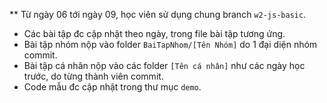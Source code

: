 \*\* Từ ngày 06 tới ngày 09, học viên sử dụng chung branch `w2-js-basic`.

- Các bài tập đc cập nhật theo ngày, trong file bài tập tương ứng.
- Bài tập nhóm nộp vào folder `BaiTapNhom/[Tên Nhóm]` do 1 đại diện nhóm commit.
- Bài tập cá nhân nộp vào các folder `[Tên cá nhân]` như các ngày học trước, do từng thành viên commit.
- Code mẫu đc cập nhật trong thư mục `demo`.
